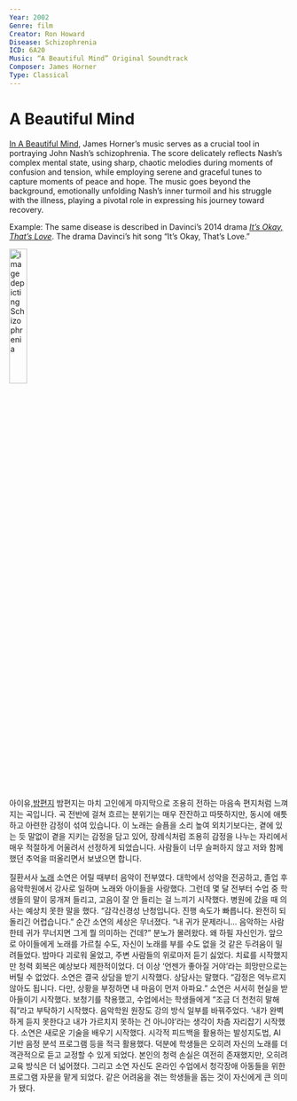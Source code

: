 ```yaml
---
Year: 2002
Genre: film
Creator: Ron Howard
Disease: Schizophrenia
ICD: 6A20
Music: “A Beautiful Mind” Original Soundtrack
Composer: James Horner
Type: Classical
---
```


# A Beautiful Mind

[In A Beautiful Mind](https://youtu.be/kG4MKyq6jOU?si=HheQ8m3hP7tE_Uny), James Horner’s music serves as a crucial tool in portraying John Nash’s schizophrenia. The score delicately reflects Nash’s complex mental state, using sharp, chaotic melodies during moments of confusion and tension, while employing serene and graceful tunes to capture moments of peace and hope. The music goes beyond the background, emotionally unfolding Nash’s inner turmoil and his struggle with the illness, playing a pivotal role in expressing his journey toward recovery.

Example: The same disease is described in Davinci’s 2014 drama [*It’s Okay, That’s Love*](do_gwanwoo.md). The drama Davinci’s hit song “It’s Okay, That’s Love.”

<img src="./pyo_sujin_img.PNG" alt="image depicting Schizophrenia" style="width:25%;" />

아이유,[밤편지](https://youtu.be/BzYnNdJhZQw?si=XJCwmEAfTEtjhGG2)
밤편지는 마치 고인에게 마지막으로 조용히 전하는 마음속 편지처럼 느껴지는 곡입니다. 곡 전반에 걸쳐 흐르는 분위기는 매우 잔잔하고 따뜻하지만, 동시에 애틋하고 아련한 감정이 섞여 있습니다. 이 노래는 슬픔을 소리 높여 외치기보다는, 곁에 있는 듯 말없이 곁을 지키는 감정을 담고 있어, 장례식처럼 조용히 감정을 나누는 자리에서 매우 적절하게 어울려서 선정하게 되었습니다. 사람들이 너무 슬퍼하지 않고 저와 함께했던 추억을 떠올리면서 보냈으면 합니다.

질환서사 [노래](https://youtube.com/playlist?list=PLyyIdtRlL24ANIZbjSZrLC5-tJmi0BmPr&si=QYaEYjHbzti9XT5L)
소연은 어릴 때부터 음악이 전부였다. 대학에서 성악을 전공하고, 졸업 후 음악학원에서 강사로 일하며 노래와 아이들을 사랑했다. 그런데 몇 달 전부터 수업 중 학생들의 말이 뭉개져 들리고, 고음이 잘 안 들리는 걸 느끼기 시작했다. 병원에 갔을 때 의사는 예상치 못한 말을 했다. “감각신경성 난청입니다. 진행 속도가 빠릅니다. 완전히 되돌리긴 어렵습니다.” 순간 소연의 세상은 무너졌다. “내 귀가 문제라니… 음악하는 사람한테 귀가 무너지면 그게 뭘 의미하는 건데?” 분노가 몰려왔다. 왜 하필 자신인가. 앞으로 아이들에게 노래를 가르칠 수도, 자신이 노래를 부를 수도 없을 것 같은 두려움이 밀려들었다. 밤마다 괴로워 울었고, 주변 사람들의 위로마저 듣기 싫었다. 치료를 시작했지만 청력 회복은 예상보다 제한적이었다. 더 이상 ‘언젠가 좋아질 거야’라는 희망만으로는 버틸 수 없었다. 소연은 결국 상담을 받기 시작했다. 상담사는 말했다. “감정은 억누르지 않아도 됩니다. 다만, 상황을 부정하면 내 마음이 먼저 아파요.” 소연은 서서히 현실을 받아들이기 시작했다. 보청기를 착용했고, 수업에서는 학생들에게 “조금 더 천천히 말해줘”라고 부탁하기 시작했다. 음악학원 원장도 강의 방식 일부를 바꿔주었다. ‘내가 완벽하게 듣지 못한다고 내가 가르치지 못하는 건 아니야’라는 생각이 차츰 자리잡기 시작했다. 소연은 새로운 기술을 배우기 시작했다. 시각적 피드백을 활용하는 발성지도법, AI 기반 음정 분석 프로그램 등을 적극 활용했다. 덕분에 학생들은 오히려 자신의 노래를 더 객관적으로 듣고 교정할 수 있게 되었다. 본인의 청력 손실은 여전히 존재했지만, 오히려 교육 방식은 더 넓어졌다. 그리고 소연 자신도 온라인 수업에서 청각장애 아동들을 위한 프로그램 자문을 맡게 되었다. 같은 어려움을 겪는 학생들을 돕는 것이 자신에게 큰 의미가 됐다.
